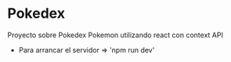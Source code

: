 # Pokedex

Proyecto sobre Pokedex Pokemon utilizando react con context API

- Para arrancar el servidor => 'npm run dev'